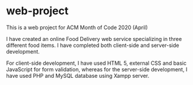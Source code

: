# web-project
This is a web project for ACM Month of Code 2020 (April)

I have created an online Food Delivery web service specializing in three different food items. I have completed both client-side and server-side development. 

For client-side development, I have used HTML 5, external CSS and basic JavaScript for form validation, whereas for the server-side development, I have used PHP and MySQL database using Xampp server.
